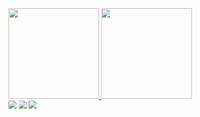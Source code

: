 <div>
<a href="https://github.com/Rudst0n">
<img loading="lazy" height="180em" src="https://github-readme-stats.vercel.app/api/top-langs/?username=Rudst0n&layout=compact&langs_count=7&theme=dracula"/>
<img loading="lazy" height="180em" src="https://github-readme-stats.vercel.app/api?username=Rudst0n&show_icons=true&theme=dracula&include_all_commits=true&count_private=true"/>
</div>





<div>
<a href="https://www.instagram.com/rudst0n?igsh=cHdyZGFtd3g1Z2Q5" target="_blank"><img loading="lazy" src="https://img.shields.io/badge/-Instagram-%23E4405F?style=for-the-badge&logo=instagram&logoColor=white" target="_blank"></a>
<a href = "mailto:rudston10@gmail.com"><img loading="lazy" src="https://img.shields.io/badge/Gmail-D14836?style=for-the-badge&logo=gmail&logoColor=white" target="_blank"></a>
<a href="https://www.linkedin.com/in/rudston-ramos-63a550264/" target="_blank"><img loading="lazy" src="https://img.shields.io/badge/-LinkedIn-%230077B5?style=for-the-badge&logo=linkedin&logoColor=white" target="_blank"></a>   
</div>
